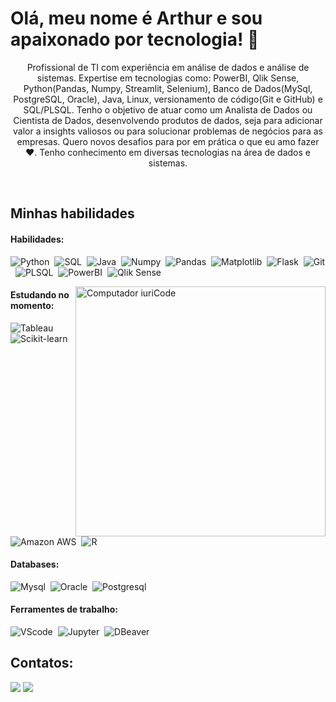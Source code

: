 
# Olá, meu nome é Arthur e sou apaixonado por tecnologia! 👋


<p align="center">
    Profissional de TI com experiência em análise de dados e análise de sistemas. Expertise em tecnologias como:
    PowerBI, Qlik Sense, Python(Pandas, Numpy, Streamlit, Selenium), Banco de Dados(MySql, PostgreSQL,
    Oracle), Java, Linux, versionamento de código(Git e GitHub) e SQL/PLSQL.
    Tenho o objetivo de atuar como um Analista de Dados ou Cientista de Dados, desenvolvendo produtos de dados,
    seja para adicionar valor a insights valiosos ou para solucionar problemas de negócios para as empresas.
    Quero novos desafios para por em prática o que eu amo fazer ❤️. Tenho conhecimento em diversas tecnologias na área de dados e sistemas.
</p>&nbsp;


## Minhas habilidades

#### Habilidades:

![Python](https://img.shields.io/badge/Python-14354C?style=for-the-badge&logo=python&logoColor=white)&nbsp;
![SQL](https://img.shields.io/badge/SQL-003B57?style=for-the-badge&logo=logoColor=white)&nbsp;
![Java](https://img.shields.io/badge/Java-00739D?style=for-the-badge&logo=Java&logoColor=white)&nbsp;
![Numpy](https://img.shields.io/badge/Numpy-777BB4?style=for-the-badge&logo=numpy&logoColor=white)&nbsp;
![Pandas](https://img.shields.io/badge/Pandas-2C2D72?style=for-the-badge&logo=pandas&logoColor=white)&nbsp;
![Matplotlib](https://img.shields.io/badge/Matplotlib-003D57?style=for-the-badge&logo=matplotlib&logoColor=white)&nbsp;
![Flask](https://img.shields.io/badge/Flask-000000?style=for-the-badge&logo=flask&logoColor=white)&nbsp;
![Git](https://img.shields.io/badge/GIT-E44C30?style=for-the-badge&logo=git&logoColor=white)&nbsp;
![PLSQL](https://img.shields.io/badge/PLSQL-F80000?style=for-the-badge&logo=oracle&logoColor=black)&nbsp;
![PowerBI](https://img.shields.io/badge/PowerBI-F2C811?style=for-the-badge&logo=Power%20BI&logoColor=white)&nbsp;
![Qlik Sense](https://img.shields.io/badge/Qlik_Sense-000000?style=for-the-badge&logo=qlik&logoColor=00A1E0)&nbsp;


<img src="https://raw.githubusercontent.com/MicaelliMedeiros/micaellimedeiros/master/image/computer-illustration.png" min-width="400px" max-width="400px" width="400px" align="right" alt="Computador iuriCode">

#### Estudando no momento:
![Tableau](https://img.shields.io/badge/Tableau-E97627?style=for-the-badge&logo=Tableau&logoColor=white)&nbsp;
![Scikit-learn](https://img.shields.io/badge/Scikit--learn-F7931E?style=for-the-badge&logo=scikit-learn&logoColor=white)&nbsp;
![Amazon AWS](https://img.shields.io/badge/Amazon_AWS-FF9900?style=for-the-badge&logo=amazonaws&logoColor=white)&nbsp;
![R](https://img.shields.io/badge/R-276DC3?style=for-the-badge&logo=r&logoColor=white)&nbsp;


#### Databases:
![Mysql](	https://img.shields.io/badge/MySQL-005C84?style=for-the-badge&logo=mysql&logoColor=white)&nbsp;
![Oracle](https://img.shields.io/badge/Oracle-F80000?style=for-the-badge&logo=Oracle&logoColor=white)&nbsp;
![Postgresql](https://img.shields.io/badge/PostgreSQL-316192?style=for-the-badge&logo=postgresql&logoColor=white)&nbsp;

#### Ferramentes de trabalho:

![VScode](https://img.shields.io/badge/vscode-4285F4?style=for-the-badge&logo=vscode&logoColor=white)&nbsp;
![Jupyter](https://img.shields.io/badge/Jupyter-F37626.svg?&style=for-the-badge&logo=Jupyter&logoColor=white)&nbsp;
![DBeaver](https://img.shields.io/badge/DBeaver-0B5AC8?style=for-the-badge&logo=dbeaver&logoColor=white)&nbsp;



## Contatos:

<div> 
<a href = "mailto:contato.arthurjacomite1@gmail.com" target="_blank"><img src="https://img.shields.io/badge/Gmail-0078D4?style=for-the-badge&logo=gmail&logoColor=white"></a>
<a href="https://www.linkedin.com/in/arthur-jacomite" target="_blank"><img src="https://img.shields.io/badge/-LinkedIn-%230077B5?style=for-the-badge&logo=linkedin&logoColor=white"></a>  
</div>&nbsp;&nbsp;
